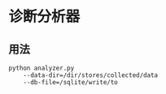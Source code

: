 # 诊断分析器
## 用法
```
python analyzer.py
    --data-dir=/dir/stores/collected/data
    --db-file=/sqlite/write/to
```